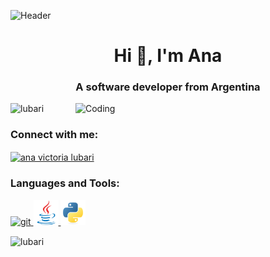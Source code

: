 
![Header](./your-header-image-name.png)

<h1 align="center">Hi 👋, I'm Ana</h1>
<h3 align="center">A software developer from Argentina</h3>
<img align = "right" alt = "Coding" width="400" src ="https://i.pinimg.com/564x/b5/5f/6a/b55f6af7d14c74f130397f30abdfb3a8.jpg"></img>


<p align="left"> <img src="https://komarev.com/ghpvc/?username=lubari&label=Profile%20views&color=0e75b6&style=flat" alt="lubari" /> </p>

<h3 align="left">Connect with me:</h3>
<p align="left">
<a href="https://www.linkedin.com/in/ana-victoria-lubari" target="blank"><img align="center" src="https://raw.githubusercontent.com/rahuldkjain/github-profile-readme-generator/master/src/images/icons/Social/linked-in-alt.svg" alt="ana victoria lubari" height="30" width="40" /></a>
</p>

<h3 align="left">Languages and Tools:</h3>
<p align="left"> <a href="https://git-scm.com/" target="_blank" rel="noreferrer"> <img src="https://www.vectorlogo.zone/logos/git-scm/git-scm-icon.svg" alt="git" width="40" height="40"/> </a> <a href="https://www.java.com" target="_blank" rel="noreferrer"> <img src="https://raw.githubusercontent.com/devicons/devicon/master/icons/java/java-original.svg" alt="java" width="40" height="40"/> </a> <a href="https://www.python.org" target="_blank" rel="noreferrer"> <img src="https://raw.githubusercontent.com/devicons/devicon/master/icons/python/python-original.svg" alt="python" width="40" height="40"/> </a> </p>

<p><img align="center" src="https://github-readme-stats.vercel.app/api/top-langs?username=lubari&show_icons=true&locale=en&layout=compact" alt="lubari" /></p>

